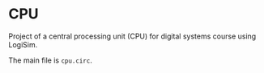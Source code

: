 # CPU
Project of a  central processing unit (CPU) for digital systems course using LogiSim.<p>
The main file is `cpu.circ`.

